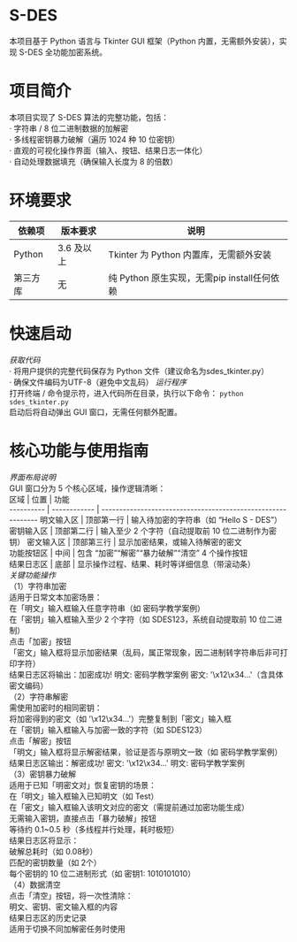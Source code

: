 # S-DES
本项目基于 Python 语言与 Tkinter GUI 框架（Python 内置，无需额外安装），实现 S-DES 全功能加密系统。
# 项目简介
本项目实现了 S-DES 算法的完整功能，包括：  
· 字符串 / 8 位二进制数据的加解密​  
· 多线程密钥暴力破解（遍历 1024 种 10 位密钥）​  
· 直观的可视化操作界面（输入、按钮、结果日志一体化）​  
· 自动处理数据填充（确保输入长度为 8 的倍数）
# 环境要求
依赖项  | 版本要求  | 说明
------------- | ------------- | -------------
Python  | 3.6 及以上  | Tkinter 为 Python 内置库，无需额外安装
第三方库  | 无  | 纯 Python 原生实现，无需pip install任何依赖
# 快速启动
*获取代码*  
· 将用户提供的完整代码保存为 Python 文件（建议命名为sdes_tkinter.py）​  
· 确保文件编码为UTF-8（避免中文乱码）
*运行程序*  
打开终端 / 命令提示符，进入代码所在目录，执行以下命令：
`python sdes_tkinter.py`  
启动后将自动弹出 GUI 窗口，无需任何额外配置。  
# 核心功能与使用指南
*界面布局说明*  
GUI 窗口分为 5 个核心区域，操作逻辑清晰：  
区域       | 位置         | 功能                                                         
---------- | ------------ | ------------------------------------------------------------ 
明文输入区 | 顶部第一行   | 输入待加密的字符串（如 “Hello S - DES”）
密钥输入区 | 顶部第二行   | 输入至少 2 个字符（自动提取前 10 位二进制作为密钥）
密文输入区 | 顶部第三行   | 显示加密结果，或输入待解密的密文                             
功能按钮区 | 中间         | 包含 “加密”“解密”“暴力破解”“清空” 4 个操作按钮               
结果日志区 | 底部         | 显示操作过程、结果、耗时等详细信息（带滚动条）  
*关键功能操作*  
（1）字符串加密​  
适用于日常文本加密场景：​    
在「明文」输入框输入任意字符串（如 密码学教学案例）​  
在「密钥」输入框输入至少 2 个字符（如 SDES123，系统自动提取前 10 位二进制）​  
点击「加密」按钮​  
「密文」输入框将显示加密结果（乱码，属正常现象，因二进制转字符串后非可打印字符）​  
结果日志区将输出：加密成功! 明文: 密码学教学案例 密文: '\x12\x34...'（含具体密文编码）​  
（2）字符串解密​  
需使用加密时的相同密钥：​  
将加密得到的密文（如 '\x12\x34...'）完整复制到「密文」输入框​  
在「密钥」输入框输入与加密一致的字符（如 SDES123）​  
点击「解密」按钮​  
「明文」输入框将显示解密结果，验证是否与原明文一致（如 密码学教学案例）​  
结果日志区输出：解密成功! 密文: '\x12\x34...' 明文: 密码学教学案例​  
（3）密钥暴力破解​  
适用于已知「明密文对」恢复密钥的场景：​  
在「明文」输入框输入已知明文（如 Test）​  
在「密文」输入框输入该明文对应的密文（需提前通过加密功能生成）​  
无需输入密钥，直接点击「暴力破解」按钮​  
等待约 0.1~0.5 秒（多线程并行处理，耗时极短）​  
结果日志区将显示：​  
破解总耗时（如 0.08秒）​  
匹配的密钥数量（如 2个）​  
每个密钥的 10 位二进制形式（如 密钥1: 1010101010）​  
（4）数据清空​  
点击「清空」按钮，将一次性清除：​  
明文、密钥、密文输入框的内容​  
结果日志区的历史记录​  
适用于切换不同加解密任务时使用  
